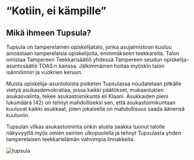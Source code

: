 # “Kotiin, ei kämpille”

## Mikä ihmeen Tupsula?

Tupsula on tamperelainen opiskelijatalo, jonka asujaimistoon kuuluu ainoastaan tamperelaisia opiskelijoita, enimmäkseen teekkareita. Talon omistaa Tampereen Teekkarisäätiö yhdessä Tampereen seudun opiskelija-asuntosäätiö TOAS:n kanssa. Jälkimmäinen hoitaa myöskin talon isännöinnin ja vuokrien keruun.

Muista opiskelija-asuntoloista poiketen Tupsulassa noudatetaan pitkälle vietyä asukasdemokratiaa, jossa kaikki päätökset, mukaanlukien asukasvalinta, tekee asukastoimikunta eli Klaani. Asukkaiden pieni lukumäärä (42) on tehnyt mahdolliseksi sen, että asukastoimikuntaan kuuluvat kaikki asukkaat, joten jokaisella on mahdollisuus saada äänensä kuuluviin.

Tupsulan vilkas asukastoiminta onkin alusta saakka tuonut talolle näkyvyyttä myös omien seinien ulkopuolella ja tehnyt Tupsulasta yhden tamperelaisen teekkarielämän vahvimpia linnakkeita.

![tupsula](/images/tupsula.jpg)
